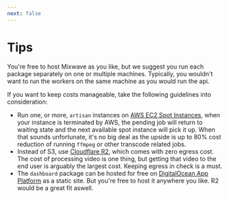 ```yaml
---
next: false
---
```


# Tips

You're free to host Mixwave as you like, but we suggest you run each package separately on one or multiple machines. Typically, you wouldn't want to run the workers on the same machine as you would run the api.

If you want to keep costs manageable, take the following guidelines into consideration:

- Run one, or more, `artisan` instances on [AWS EC2 Spot Instances](https://aws.amazon.com/ec2/spot/), when your instance is terminated by AWS, the pending job will return to waiting state and the next available spot instance will pick it up. When that sounds unfortunate, it's no big deal as the upside is up to 80% cost reduction of running `ffmpeg` or other transcode related jobs.
- Instead of S3, use [Cloudflare R2](https://www.cloudflare.com/developer-platform/r2/), which comes with zero egress cost. The cost of processing video is one thing, but getting that video to the end user is arguably the largest cost. Keeping egress in check is a must.
- The `dashboard` package can be hosted for free on [DigitalOcean App Platform](https://www.digitalocean.com/products/app-platform) as a static site. But you're free to host it anywhere you like. R2 would be a great fit aswell.

